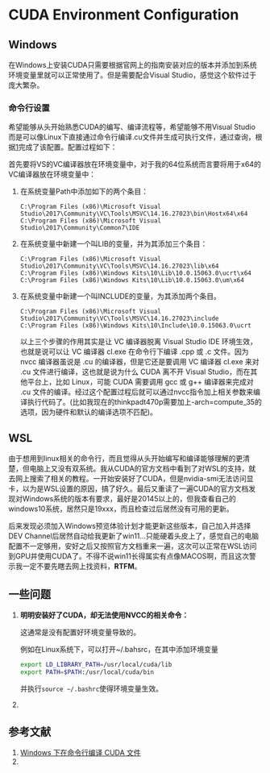 # CUDA Environment Configuration


## Windows

在Windows上安装CUDA只需要根据官网上的指南安装对应的版本并添加到系统环境变量里就可以正常使用了。但是需要配合Visual Studio，感觉这个软件过于庞大繁杂。

### 命令行设置

希望能够从头开始熟悉CUDA的编写、编译流程等，希望能够不用Visual Studio而是可以像Linux下直接通过命令行编译.cu文件并生成可执行文件，通过查询，根据[1](http://iliutong.cn/2019/01/20/nvcc-cu-file-in-console-in-windows/)完成了该配置。配置过程如下：

首先要将VS的VC编译器放在环境变量中，对于我的64位系统而言要将用于x64的VC编译器放在环境变量中：

1. 在系统变量Path中添加如下的两个条目：

   ```shell
   C:\Program Files (x86)\Microsoft Visual Studio\2017\Community\VC\Tools\MSVC\14.16.27023\bin\Hostx64\x64
   C:\Program Files (x86)\Microsoft Visual Studio\2017\Community\Common7\IDE
   ```

2. 在系统变量中新建一个叫LIB的变量，并为其添加三个条目：

   ```shell
   C:\Program Files (x86)\Microsoft Visual Studio\2017\Community\VC\Tools\MSVC\14.16.27023\lib\x64
   C:\Program Files (x86)\Windows Kits\10\Lib\10.0.15063.0\ucrt\x64
   C:\Program Files (x86)\Windows Kits\10\Lib\10.0.15063.0\um\x64
   ```

3. 在系统变量中新建一个叫INCLUDE的变量，为其添加两个条目。

   ```shell
   C:\Program Files (x86)\Microsoft Visual Studio\2017\Community\VC\Tools\MSVC\14.16.27023\include
   C:\Program Files (x86)\Windows Kits\10\Include\10.0.15063.0\ucrt
   ```

   以上三个步骤的作用其实是让 VC 编译器脱离 Visual Studio IDE 环境生效，也就是说可以让 VC 编译器 cl.exe 在命令行下编译 .cpp 或 .c 文件。因为 nvcc 编译器虽说是 .cu 的编译器，但是它还是要调用 VC 编译器 cl.exe 来对 .cu 文件进行编译，这也就是说为什么 CUDA 离不开 Visual Studio，而在其他平台上，比如 Linux，可能 CUDA 需要调用 gcc 或 g++ 编译器来完成对 .cu 文件的编译。经过这个配置过程后就可以通过nvcc指令加上相关参数来编译执行代码了。(比如我现在的thinkpadt470p需要加上-arch=compute_35的选项，因为硬件和默认的编译选项不匹配)。



## WSL

由于想用到linux相关的命令行，而且觉得从头开始编写和编译能够理解的更清楚，但电脑上又没有双系统。我从CUDA的官方文档中看到了对WSL的支持，就去网上搜索了相关的教程。一开始安装好了CUDA，但是nvidia-smi无法访问显卡，以为是WSL设置的原因，搞了好久。最后又重读了一遍CUDA的官方文档发现对Windows系统的版本有要求，最好是20145以上的，但我查看自己的windows10系统，居然只是19xxx，而且检查过后居然没有可用的更新。

后来发现必须加入Windows预览体验计划才能更新这些版本，自己加入并选择DEV Channel后居然自动给我更新了win11...只能硬着头皮上了，感觉自己的电脑配置不一定够用，安好之后又按照官方文档重来一遍，这次可以正常在WSL访问到GPU并使用CUDA了。不得不说win11长得属实有点像MACOS啊，而且这次警示我一定不要先瞎去网上找资料，**RTFM**。



## 一些问题

1. **明明安装好了CUDA，却无法使用NVCC的相关命令：**

   这通常是没有配置好环境变量导致的。

   例如在Linux系统下，可以打开~/.bahsrc，在其中添加环境变量

   ```bash
   export LD_LIBRARY_PATH=/usr/local/cuda/lib
   export PATH=$PATH:/usr/local/cuda/bin
   ```

   并执行`source ~/.bashrc`使得环境变量生效。

   

2. 



## 参考文献

1. [Windows 下在命令行编译 CUDA 文件](http://iliutong.cn/2019/01/20/nvcc-cu-file-in-console-in-windows/)
2. 

